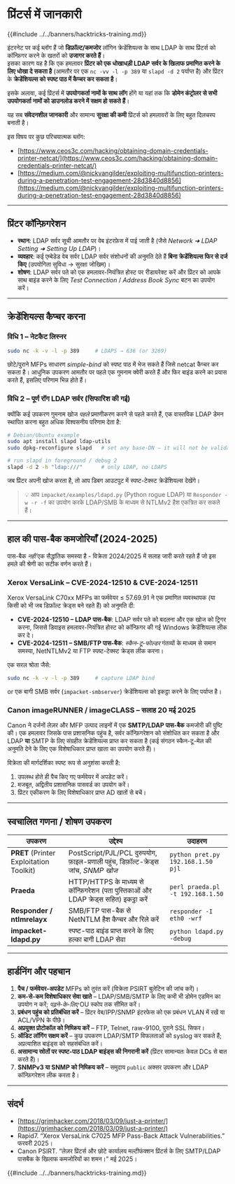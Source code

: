 # प्रिंटर्स में जानकारी

{{#include ../../banners/hacktricks-training.md}}

इंटरनेट पर कई ब्लॉग हैं जो **डिफ़ॉल्ट/कमजोर** लॉगिन क्रेडेंशियल्स के साथ LDAP के साथ प्रिंटर्स को कॉन्फ़िगर करने के खतरों को **उजागर करते हैं**। \
इसका कारण यह है कि एक हमलावर **प्रिंटर को एक धोखाधड़ी LDAP सर्वर के खिलाफ प्रमाणित करने के लिए धोखा दे सकता है** (आमतौर पर एक `nc -vv -l -p 389` या `slapd -d 2` पर्याप्त है) और प्रिंटर के **क्रेडेंशियल्स को स्पष्ट पाठ में कैप्चर कर सकता है**।

इसके अलावा, कई प्रिंटर्स में **उपयोगकर्ता नामों के साथ लॉग** होंगे या यहां तक कि **डोमेन कंट्रोलर से सभी उपयोगकर्ता नामों को डाउनलोड करने में सक्षम हो सकते हैं**।

यह सब **संवेदनशील जानकारी** और सामान्य **सुरक्षा की कमी** प्रिंटर्स को हमलावरों के लिए बहुत दिलचस्प बनाती है।

इस विषय पर कुछ परिचयात्मक ब्लॉग:

- [https://www.ceos3c.com/hacking/obtaining-domain-credentials-printer-netcat/](https://www.ceos3c.com/hacking/obtaining-domain-credentials-printer-netcat/)
- [https://medium.com/@nickvangilder/exploiting-multifunction-printers-during-a-penetration-test-engagement-28d3840d8856](https://medium.com/@nickvangilder/exploiting-multifunction-printers-during-a-penetration-test-engagement-28d3840d8856)

---
## प्रिंटर कॉन्फ़िगरेशन

- **स्थान**: LDAP सर्वर सूची आमतौर पर वेब इंटरफ़ेस में पाई जाती है (जैसे *Network ➜ LDAP Setting ➜ Setting Up LDAP*)।
- **व्यवहार**: कई एम्बेडेड वेब सर्वर LDAP सर्वर संशोधनों की अनुमति देते हैं **बिना क्रेडेंशियल्स फिर से दर्ज किए** (उपयोगिता सुविधा → सुरक्षा जोखिम)।
- **शोषण**: LDAP सर्वर पते को एक हमलावर-नियंत्रित होस्ट पर रीडायरेक्ट करें और प्रिंटर को आपके साथ बाइंड करने के लिए *Test Connection* / *Address Book Sync* बटन का उपयोग करें।

---
## क्रेडेंशियल्स कैप्चर करना

### विधि 1 – नेटकैट लिस्नर
```bash
sudo nc -k -v -l -p 389     # LDAPS → 636 (or 3269)
```
छोटे/पुराने MFPs साधारण *simple-bind* को स्पष्ट पाठ में भेज सकते हैं जिसे netcat कैप्चर कर सकता है। आधुनिक उपकरण आमतौर पर पहले एक गुमनाम क्वेरी करते हैं और फिर बाइंड करने का प्रयास करते हैं, इसलिए परिणाम भिन्न होते हैं।

### विधि 2 – पूर्ण रॉग LDAP सर्वर (सिफारिश की गई)

क्योंकि कई उपकरण गुमनाम खोज *पहले* प्रमाणीकरण करने से पहले करते हैं, एक वास्तविक LDAP डेमन स्थापित करना बहुत अधिक विश्वसनीय परिणाम देता है:
```bash
# Debian/Ubuntu example
sudo apt install slapd ldap-utils
sudo dpkg-reconfigure slapd   # set any base-DN – it will not be validated

# run slapd in foreground / debug 2
slapd -d 2 -h "ldap:///"      # only LDAP, no LDAPS
```
जब प्रिंटर अपनी खोज करता है, तो आप डिबग आउटपुट में स्पष्ट-टेक्स्ट क्रेडेंशियल्स देखेंगे।

> 💡  आप `impacket/examples/ldapd.py` (Python rogue LDAP) या `Responder -w -r -f` का उपयोग करके LDAP/SMB के माध्यम से NTLMv2 हैश एकत्रित कर सकते हैं।

---
## हाल की पास-बैक कमजोरियाँ (2024-2025)

पास-बैक *नहीं* एक सैद्धांतिक समस्या है - विक्रेता 2024/2025 में सलाह जारी करते रहते हैं जो इस हमले की श्रेणी का सटीक वर्णन करते हैं।

### Xerox VersaLink – CVE-2024-12510 & CVE-2024-12511

Xerox VersaLink C70xx MFPs का फर्मवेयर ≤ 57.69.91 ने एक प्रमाणित व्यवस्थापक (या किसी को भी जब डिफ़ॉल्ट क्रेड्स बने रहते हैं) को अनुमति दी:

* **CVE-2024-12510 – LDAP पास-बैक**: LDAP सर्वर पते को बदलना और एक खोज को ट्रिगर करना, जिससे डिवाइस हमलावर-नियंत्रित होस्ट को कॉन्फ़िगर की गई Windows क्रेडेंशियल्स लीक कर दे।
* **CVE-2024-12511 – SMB/FTP पास-बैक**: *स्कैन-टू-फोल्डर* गंतव्यों के माध्यम से समान समस्या, NetNTLMv2 या FTP स्पष्ट-टेक्स्ट क्रेड्स लीक करना।

एक सरल श्रोता जैसे:
```bash
sudo nc -k -v -l -p 389     # capture LDAP bind
```
or एक बागी SMB सर्वर (`impacket-smbserver`) क्रेडेंशियल्स को इकट्ठा करने के लिए पर्याप्त है।

### Canon imageRUNNER / imageCLASS – सलाह 20 मई 2025

Canon ने दर्जनों लेज़र और MFP उत्पाद लाइनों में एक **SMTP/LDAP पास-बैक** कमजोरी की पुष्टि की। एक हमलावर जिसके पास प्रशासनिक पहुंच है, सर्वर कॉन्फ़िगरेशन को संशोधित कर सकता है और LDAP **या** SMTP के लिए संग्रहीत क्रेडेंशियल्स प्राप्त कर सकता है (कई संगठन स्कैन-टू-मेल की अनुमति देने के लिए एक विशेषाधिकार प्राप्त खाता का उपयोग करते हैं)।

विक्रेता की मार्गदर्शिका स्पष्ट रूप से अनुशंसा करती है:

1. उपलब्ध होते ही पैच किए गए फर्मवेयर में अपडेट करें।
2. मजबूत, अद्वितीय प्रशासनिक पासवर्ड का उपयोग करें।
3. प्रिंटर एकीकरण के लिए विशेषाधिकार प्राप्त AD खातों से बचें।

---
## स्वचालित गणना / शोषण उपकरण

| उपकरण | उद्देश्य | उदाहरण |
|------|---------|---------|
| **PRET** (Printer Exploitation Toolkit) | PostScript/PJL/PCL दुरुपयोग, फ़ाइल-प्रणाली पहुंच, डिफ़ॉल्ट-क्रेड्स जांच, *SNMP खोज* | `python pret.py 192.168.1.50 pjl` |
| **Praeda** | HTTP/HTTPS के माध्यम से कॉन्फ़िगरेशन (पता पुस्तिकाओं और LDAP क्रेड्स सहित) इकट्ठा करें | `perl praeda.pl -t 192.168.1.50` |
| **Responder / ntlmrelayx** | SMB/FTP पास-बैक से NetNTLM हैश कैप्चर और रिले करें | `responder -I eth0 -wrf` |
| **impacket-ldapd.py** | स्पष्ट-पाठ बाइंड प्राप्त करने के लिए हल्का बागी LDAP सेवा | `python ldapd.py -debug` |

---
## हार्डनिंग और पहचान

1. **पैच / फर्मवेयर-अपडेट** MFPs को तुरंत करें (विक्रेता PSIRT बुलेटिन की जांच करें)।
2. **कम-से-कम विशेषाधिकार सेवा खाते** – LDAP/SMB/SMTP के लिए कभी भी डोमेन एडमिन का उपयोग न करें; *पढ़ने-के-लिए* OU स्कोप तक सीमित करें।
3. **प्रबंधन पहुंच को प्रतिबंधित करें** – प्रिंटर वेब/IPP/SNMP इंटरफेस को एक प्रबंधन VLAN में रखें या ACL/VPN के पीछे।
4. **अप्रयुक्त प्रोटोकॉल को निष्क्रिय करें** – FTP, Telnet, raw-9100, पुराने SSL सिफर।
5. **ऑडिट लॉगिंग सक्षम करें** – कुछ उपकरण LDAP/SMTP विफलताओं को syslog कर सकते हैं; अप्रत्याशित बाइंड्स को सहसंबंधित करें।
6. **असामान्य स्रोतों पर स्पष्ट-पाठ LDAP बाइंड्स की निगरानी करें** (प्रिंटर सामान्यतः केवल DCs से बात करते हैं)।
7. **SNMPv3 या SNMP को निष्क्रिय करें** – समुदाय `public` अक्सर उपकरण और LDAP कॉन्फ़िगरेशन लीक करता है।

---
## संदर्भ

- [https://grimhacker.com/2018/03/09/just-a-printer/](https://grimhacker.com/2018/03/09/just-a-printer/)
- Rapid7. “Xerox VersaLink C7025 MFP Pass-Back Attack Vulnerabilities.” फरवरी 2025।
- Canon PSIRT. “लेज़र प्रिंटर्स और छोटे कार्यालय मल्टीफंक्शन प्रिंटर्स के लिए SMTP/LDAP पासबैक के खिलाफ कमजोरियों का शमन।” मई 2025।

{{#include ../../banners/hacktricks-training.md}}
